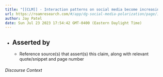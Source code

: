 ```yaml
---
title: "[[CLM]] - Interaction patterns on social media become increasingly homophilic over time."
url: https://roamresearch.com/#/app/dg-social-media-polarization/page/1oPrVq8H5
author: Jay Patel
date: Sun Jul 23 2023 17:54:42 GMT-0400 (Eastern Daylight Time)
---
```


- ## Asserted by
    - Reference source(s) that assert(s) this claim, along with relevant quote/snippet and page number

###### Discourse Context


